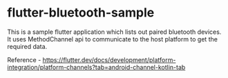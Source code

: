 # flutter-bluetooth-sample
This is a sample flutter application which lists out paired bluetooth devices. It uses MethodChannel api to communicate to the host platform to get the required data.

Reference - https://flutter.dev/docs/development/platform-integration/platform-channels?tab=android-channel-kotlin-tab

